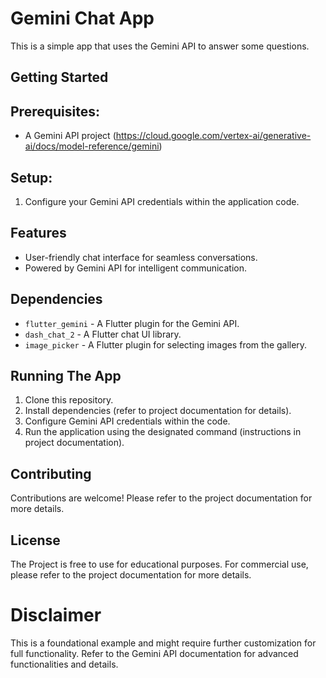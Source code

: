 # Gemini Chat App
This is a simple app that uses the Gemini API to answer some questions.

## Getting Started
## Prerequisites:
- A Gemini API project (https://cloud.google.com/vertex-ai/generative-ai/docs/model-reference/gemini)

## Setup:
1. Configure your Gemini API credentials within the application code.
   
## Features
- User-friendly chat interface for seamless conversations.
- Powered by Gemini API for intelligent communication.

## Dependencies
 - `flutter_gemini` - A Flutter plugin for the Gemini API.
 - `dash_chat_2` - A Flutter chat UI library.
 - `image_picker` - A Flutter plugin for selecting images from the gallery.
  
## Running The App
1. Clone this repository.
2. Install dependencies (refer to project documentation for details).
3. Configure Gemini API credentials within the code.
4. Run the application using the designated command (instructions in project documentation).

## Contributing
Contributions are welcome! Please refer to the project documentation for more details.

## License
The Project is free to use for educational purposes. For commercial use, please refer to the project documentation for more details.

# Disclaimer
This is a foundational example and might require further customization for full functionality. Refer to the Gemini API documentation for advanced functionalities and details.